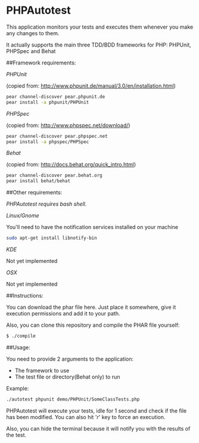 # PHPAutotest

This application monitors your tests and executes them whenever you make any changes to them.

It actually supports the main three TDD/BDD frameworks for PHP: PHPUnit, PHPSpec and Behat

##Framework requirements:

*PHPUnit*

(copied from: http://www.phpunit.de/manual/3.0/en/installation.html)

```sh
pear channel-discover pear.phpunit.de
pear install -a phpunit/PHPUnit
```

*PHPSpec*

(copied from: http://www.phpspec.net/download/)

```sh
pear channel-discover pear.phpspec.net
pear install -a phpspec/PHPSpec
```

*Behat*

(copied from: http://docs.behat.org/quick_intro.html)

```sh
pear channel-discover pear.behat.org
pear install behat/behat
```

##Other requirements:

*PHPAutotest requires bash shell*.

*Linux/Gnome*

You'll need to have the notification services installed on your machine

```sh
sudo apt-get install libnotify-bin
```

*KDE*

Not yet implemented

*OSX*

Not yet implemented

##Instructions:

You can download the phar file here. Just place it somewhere, give it execution permissions and add it to your path.

Also, you can clone this repository and compile the PHAR file yourself:

```sh
$ ./compile
```

##Usage:

You need to provide 2 arguments to the application:

 * The framework to use
 * The test file or directory(Behat only) to run

Example:

```sh
./autotest phpunit demo/PHPUnit/SomeClassTests.php
```

PHPAutotest will execute your tests, idle for 1 second and check if the file has been modified. You can also hit '*r*' key to force an execution.

Also, you can hide the terminal because it will notify you with the results of the test.